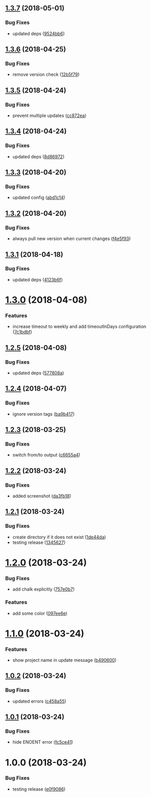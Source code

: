<a name="1.3.7"></a>
## [1.3.7](https://github.com/oclif/plugin-warn-if-update-available/compare/v1.3.6...v1.3.7) (2018-05-01)


### Bug Fixes

* updated deps ([9524bb6](https://github.com/oclif/plugin-warn-if-update-available/commit/9524bb6))

<a name="1.3.6"></a>
## [1.3.6](https://github.com/oclif/plugin-warn-if-update-available/compare/v1.3.5...v1.3.6) (2018-04-25)


### Bug Fixes

* remove version check ([12b5f79](https://github.com/oclif/plugin-warn-if-update-available/commit/12b5f79))

<a name="1.3.5"></a>
## [1.3.5](https://github.com/oclif/plugin-warn-if-update-available/compare/v1.3.4...v1.3.5) (2018-04-24)


### Bug Fixes

* prevent multiple updates ([cc872ea](https://github.com/oclif/plugin-warn-if-update-available/commit/cc872ea))

<a name="1.3.4"></a>
## [1.3.4](https://github.com/oclif/plugin-warn-if-update-available/compare/v1.3.3...v1.3.4) (2018-04-24)


### Bug Fixes

* updated deps ([8d86972](https://github.com/oclif/plugin-warn-if-update-available/commit/8d86972))

<a name="1.3.3"></a>
## [1.3.3](https://github.com/oclif/plugin-warn-if-update-available/compare/v1.3.2...v1.3.3) (2018-04-20)


### Bug Fixes

* updated config ([abd1c14](https://github.com/oclif/plugin-warn-if-update-available/commit/abd1c14))

<a name="1.3.2"></a>
## [1.3.2](https://github.com/oclif/plugin-warn-if-update-available/compare/v1.3.1...v1.3.2) (2018-04-20)


### Bug Fixes

* always pull new version when current changes ([f4e5f93](https://github.com/oclif/plugin-warn-if-update-available/commit/f4e5f93))

<a name="1.3.1"></a>
## [1.3.1](https://github.com/oclif/plugin-warn-if-update-available/compare/v1.3.0...v1.3.1) (2018-04-18)


### Bug Fixes

* updated deps ([4123b6f](https://github.com/oclif/plugin-warn-if-update-available/commit/4123b6f))

<a name="1.3.0"></a>
# [1.3.0](https://github.com/oclif/plugin-warn-if-update-available/compare/v1.2.5...v1.3.0) (2018-04-08)


### Features

* increase timeout to weekly and add timeoutInDays configuration ([7c1bdbf](https://github.com/oclif/plugin-warn-if-update-available/commit/7c1bdbf))

<a name="1.2.5"></a>
## [1.2.5](https://github.com/oclif/plugin-warn-if-update-available/compare/v1.2.4...v1.2.5) (2018-04-08)


### Bug Fixes

* updated deps ([577808a](https://github.com/oclif/plugin-warn-if-update-available/commit/577808a))

<a name="1.2.4"></a>
## [1.2.4](https://github.com/oclif/plugin-warn-if-update-available/compare/v1.2.3...v1.2.4) (2018-04-07)


### Bug Fixes

* ignore version tags ([ba9b417](https://github.com/oclif/plugin-warn-if-update-available/commit/ba9b417))

<a name="1.2.3"></a>
## [1.2.3](https://github.com/oclif/plugin-warn-if-update-available/compare/v1.2.2...v1.2.3) (2018-03-25)


### Bug Fixes

* switch from/to output ([c6655a4](https://github.com/oclif/plugin-warn-if-update-available/commit/c6655a4))

<a name="1.2.2"></a>
## [1.2.2](https://github.com/oclif/plugin-warn-if-update-available/compare/v1.2.1...v1.2.2) (2018-03-24)


### Bug Fixes

* added screenshot ([da3fb18](https://github.com/oclif/plugin-warn-if-update-available/commit/da3fb18))

<a name="1.2.1"></a>
## [1.2.1](https://github.com/oclif/plugin-warn-if-update-available/compare/v1.2.0...v1.2.1) (2018-03-24)


### Bug Fixes

* create directory if it does not exist ([1de44da](https://github.com/oclif/plugin-warn-if-update-available/commit/1de44da))
* testing release ([1345627](https://github.com/oclif/plugin-warn-if-update-available/commit/1345627))

<a name="1.2.0"></a>
# [1.2.0](https://github.com/oclif/plugin-warn-if-update-available/compare/v1.1.0...v1.2.0) (2018-03-24)


### Bug Fixes

* add chalk explicitly ([757e0b7](https://github.com/oclif/plugin-warn-if-update-available/commit/757e0b7))


### Features

* add some color ([097ee6e](https://github.com/oclif/plugin-warn-if-update-available/commit/097ee6e))

<a name="1.1.0"></a>
# [1.1.0](https://github.com/oclif/plugin-warn-if-update-available/compare/v1.0.2...v1.1.0) (2018-03-24)


### Features

* show project name in update message ([b490600](https://github.com/oclif/plugin-warn-if-update-available/commit/b490600))

<a name="1.0.2"></a>
## [1.0.2](https://github.com/oclif/plugin-warn-if-update-available/compare/v1.0.1...v1.0.2) (2018-03-24)


### Bug Fixes

* updated errors ([c458a55](https://github.com/oclif/plugin-warn-if-update-available/commit/c458a55))

<a name="1.0.1"></a>
## [1.0.1](https://github.com/oclif/plugin-warn-if-update-available/compare/v1.0.0...v1.0.1) (2018-03-24)


### Bug Fixes

* hide ENOENT error ([fc5ce41](https://github.com/oclif/plugin-warn-if-update-available/commit/fc5ce41))

<a name="1.0.0"></a>
# 1.0.0 (2018-03-24)


### Bug Fixes

* testing release ([e0f9086](https://github.com/oclif/plugin-warn-if-update-available/commit/e0f9086))

